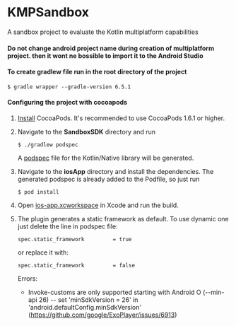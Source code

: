 # KMPSandbox
A sandbox project to evaluate the Kotlin multiplatform capabilities

#### Do not change android project name during creation of multiplatform project. then it wont ne bossible to import it to the Android Studio

#### To create gradlew file run in the root directory of the project
`$ gradle wrapper --gradle-version 6.5.1`

#### Configuring the project with cocoapods
1. [Install](https://guides.cocoapods.org/using/getting-started.html#installation) CocoaPods.
   It's recommended to use CocoaPods 1.6.1 or higher.

2. Navigate to the **SandboxSDK** directory and run
    
    `$ ./gradlew podspec`

      A [podspec](https://guides.cocoapods.org/syntax/podspec.html#specification) file for the Kotlin/Native library will be generated.
      
3. Navigate to the **iosApp** directory and install the dependencies. The generated
   podspec is already added to the Podfile, so just run
    
    `$ pod install`

4. Open [ios-app.xcworkspace](ios-app/ios-app.xcworkspace) in Xcode and run the build.

5. The plugin generates a static framework as default. To use dynamic one just delete the line in podspec file:
   
   `spec.static_framework         = true`

   or replace it with:

   `spec.static_framework         = false`


   Errors:
   - Invoke-customs are only supported starting with Android O (--min-api 26)
   -- set 'minSdkVersion = 26' in 'android.defaultConfig.minSdkVersion' (https://github.com/google/ExoPlayer/issues/6913)
